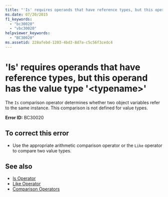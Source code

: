 ```yaml
---
title: "'Is' requires operands that have reference types, but this operand has the value type '<typename>'"
ms.date: 07/20/2015
f1_keywords: 
  - "bc30020"
  - "vbc30020"
helpviewer_keywords: 
  - "BC30020"
ms.assetid: 228afebd-1203-4bd3-8d7a-c5c56f3cedc4
---
```

# 'Is' requires operands that have reference types, but this operand has the value type '\<typename>'
The `Is` comparison operator determines whether two object variables refer to the same instance. This comparison is not defined for value types.  
  
 **Error ID:** BC30020  
  
## To correct this error  
  
- Use the appropriate arithmetic comparison operator or the `Like` operator to compare two value types.  
  
## See also

- [Is Operator](../../../visual-basic/language-reference/operators/is-operator.md)
- [Like Operator](../../../visual-basic/language-reference/operators/like-operator.md)
- [Comparison Operators](../../../visual-basic/language-reference/operators/comparison-operators.md)
